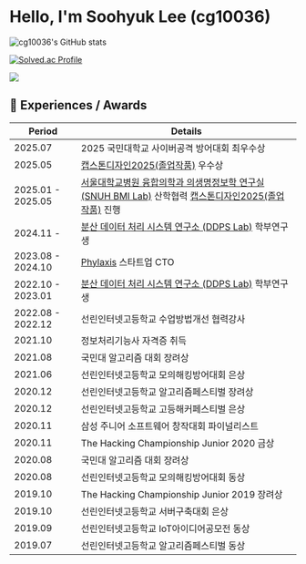 # Hello, I'm Soohyuk Lee (cg10036)

![cg10036's GitHub stats](https://github-readme-stats.vercel.app/api?username=cg10036&show_icons=true&theme=)

[![Solved.ac Profile](http://mazassumnida.wtf/api/v2/generate_badge?boj=cg10036)](https://solved.ac/cg10036/)

<img src="https://render.gitanimals.org/farms/cg10036"/>

<!--## 🛠️ Stacks-->

<!--<img src="https://img.shields.io/badge/Go-00ADD8?style=flat-square&logo=Go&logoColor=white"/><img src="https://img.shields.io/badge/C-A8B9CC?style=flat-square&logo=C&logoColor=white"/><img src="https://img.shields.io/badge/C++-00599C?style=flat-square&logo=C%2B%2B&logoColor=white"/><img src="https://img.shields.io/badge/C%23-239120?style=flat-square&logo=C%20Sharp&logoColor=white"/><img src="https://img.shields.io/badge/Python-3776AB?style=flat-square&logo=Python&logoColor=white"/><img src="https://img.shields.io/badge/JavaScript-F7DF1E?style=flat-square&logo=JavaScript&logoColor=black"/><img src="https://img.shields.io/badge/TypeScript-3178C6?style=flat-square&logo=TypeScript&logoColor=white"/><img src="https://img.shields.io/badge/Java-FFFFFF?style=flat-square&logo=OpenJDK&logoColor=black"><img src="https://img.shields.io/badge/PHP-777BB4?style=flat-square&logo=PHP&logoColor=white"/><img src="https://img.shields.io/badge/mysql-4479A1?style=flat-square&logo=mysql&logoColor=white"><img src="https://img.shields.io/badge/mariaDB-003545?style=flat-square&logo=mariaDB&logoColor=white"><img src="https://img.shields.io/badge/PostgreSQL-4169E1?style=flat-square&logo=PostgreSQL&logoColor=white"><img src="https://img.shields.io/badge/SQLite-003B57?style=flat-square&logo=SQLite&logoColor=white"><img src="https://img.shields.io/badge/MongoDB-47A248?style=flat-square&logo=MongoDB&logoColor=white">-->


## 🌟 Experiences / Awards

|Period|Details|
|---|---|
|2025.07|2025 국민대학교 사이버공격 방어대회 최우수상|
|2025.05|[캡스톤디자인2025(졸업작품)](https://github.com/cg10036/Bento) 우수상|
|2025.01 - 2025.05|[서울대학교병원 융합의학과 의생명정보학 연구실(SNUH BMI Lab)](https://sites.google.com/view/snuh-bmi-lab) 산학협력 [캡스톤디자인2025(졸업작품)](https://github.com/cg10036/Bento) 진행|
|2024.11 - |[분산 데이터 처리 시스템 연구소 (DDPS Lab)](https://ddps.cloud) 학부연구생
|2023.08 - 2024.10|[Phylaxis](https://phylaxis.net/) 스타트업 CTO|
|2022.10 - 2023.01|[분산 데이터 처리 시스템 연구소 (DDPS Lab)](https://ddps.cloud) 학부연구생|
|2022.08 - 2022.12|선린인터넷고등학교 수업방법개선 협력강사|
|2021.10|정보처리기능사 자격증 취득|
|2021.08|국민대 알고리즘 대회 장려상|
|2021.06|선린인터넷고등학교 모의해킹방어대회 은상|
|2020.12|선린인터넷고등학교 알고리즘페스티벌 장려상|
|2020.12|선린인터넷고등학교 고등해커페스티벌 은상|
|2020.11|삼성 주니어 소프트웨어 창작대회 파이널리스트|
|2020.11|The Hacking Championship Junior 2020 금상|
|2020.08|국민대 알고리즘 대회 장려상|
|2020.08|선린인터넷고등학교 모의해킹방어대회 동상|
|2019.10|The Hacking Championship Junior 2019 장려상|
|2019.10|선린인터넷고등학교 서버구축대회 은상|
|2019.09|선린인터넷고등학교 IoT아이디어공모전 동상|
|2019.07|선린인터넷고등학교 알고리즘페스티벌 동상|
